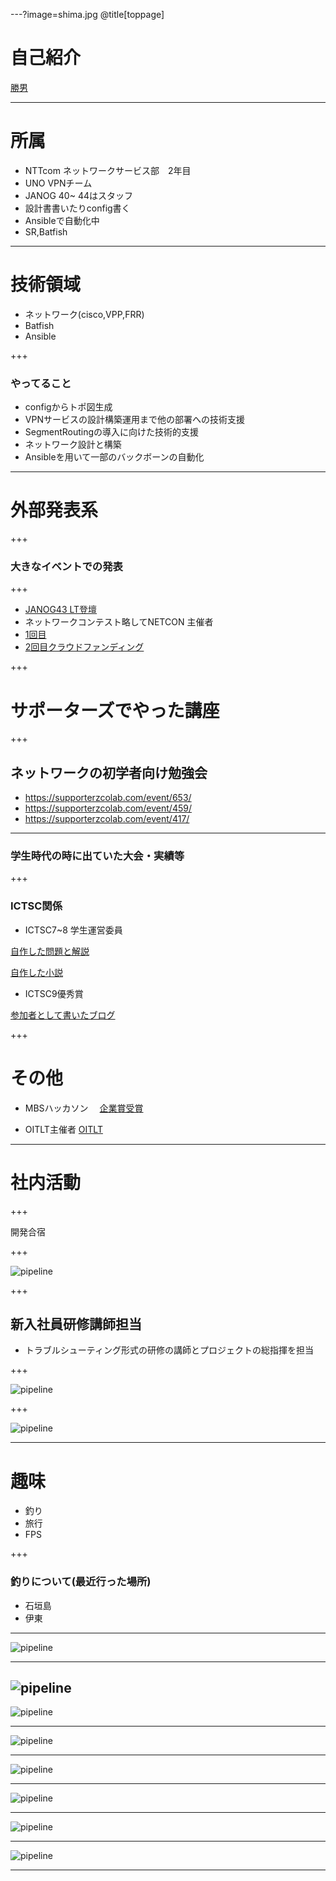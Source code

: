 ---?image=shima.jpg
@title[toppage]

# 自己紹介

[勝男](https://twitter.com/katu7414)

---
# 所属
- NTTcom ネットワークサービス部　2年目
- UNO VPNチーム
- JANOG 40~ 44はスタッフ
- 設計書書いたりconfig書く
- Ansibleで自動化中
- SR,Batfish

---

# 技術領域
- ネットワーク(cisco,VPP,FRR)
- Batfish
- Ansible

+++
### やってること
- configからトポ図生成
- VPNサービスの設計構築運用まで他の部署への技術支援
- SegmentRoutingの導入に向けた技術的支援
- ネットワーク設計と構築
- Ansibleを用いて一部のバックボーンの自動化

---
# 外部発表系

+++

### 大きなイベントでの発表

+++

- [JANOG43 LT登壇](https://www.janog.gr.jp/meeting/janog43/program/lt1)
- ネットワークコンテスト略してNETCON 主催者
- [1回目](https://connpass.com/event/101160/)
- [2回目クラウドファンディング](https://camp-fire.jp/projects/view/134235)

+++

# サポーターズでやった講座

+++

## ネットワークの初学者向け勉強会
- https://supporterzcolab.com/event/653/
- https://supporterzcolab.com/event/459/
- https://supporterzcolab.com/event/417/

---

### 学生時代の時に出ていた大会・実績等

+++

### ICTSC関係
- ICTSC7~8 学生運営委員

[自作した問題と解説](http://katu7414.hatenablog.com/entry/2017/09/06/194553)

[自作した小説](http://katu7414.hatenablog.com/entry/2017/09/22/185728)

- ICTSC9優秀賞

[参加者として書いたブログ](http://katu7414.hatenablog.com/entry/2018/03/06/175106)

+++

# その他
- MBSハッカソン　
[企業賞受賞](https://www.mbs.jp/hackathon/)

- OITLT主催者
[OITLT](http://katu7414.hatenablog.com/entry/2017/10/09/181702)

---

# 社内活動

+++

開発合宿

+++

![pipeline](IMG_20190227_161811_BURST001_COVER.jpg)

+++

## 新入社員研修講師担当
- トラブルシューティング形式の研修の講師とプロジェクトの総指揮を担当

+++

![pipeline](s_topo1.png)

+++

![pipeline](topo2.png)


---
# 趣味
- 釣り
- 旅行
- FPS

+++

### 釣りについて(最近行った場所)
- 石垣島
- 伊東



---

![pipeline](katuo8.png)

---

![pipeline](katuo.png)
---

![pipeline](katuo2.png)

---

![pipeline](katuo3.png)

---

![pipeline](katuo4.png)

---

![pipeline](katuo5.png)

---

![pipeline](katuo6.png)

---

![pipeline](katuo7.png)

---
